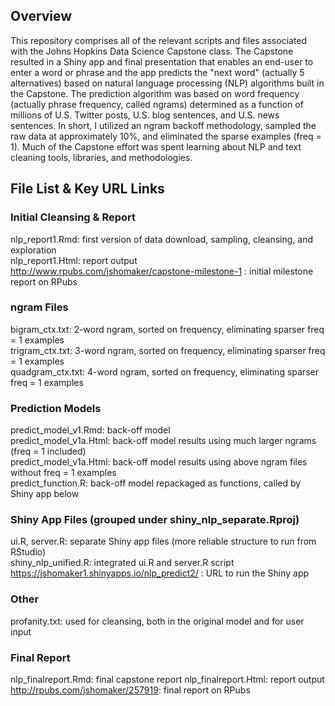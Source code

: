 ## Overview

This repository comprises all of the relevant scripts and files associated with the Johns Hopkins Data Science Capstone class. The Capstone resulted in a Shiny app and final presentation that enables an end-user to enter a word or phrase and the app predicts the "next word" (actually 5 alternatives) based on natural language processing (NLP) algorithms built in the Capstone. The prediction algorithm was based on word frequency (actually phrase frequency, called ngrams) determined as a function of millions of U.S. Twitter posts, U.S. blog sentences, and U.S. news sentences. In short, I utilized an ngram backoff methodology, sampled the raw data at approximately 10%, and eliminated the sparse examples (freq = 1). Much of the Capstone effort was spent learning about NLP and text cleaning tools, libraries, and methodologies.

## File List & Key URL Links

### Initial Cleansing & Report
nlp_report1.Rmd: first version of data download, sampling, cleansing, and exploration  
nlp_report1.Html: report output  
http://www.rpubs.com/jshomaker/capstone-milestone-1 : initial milestone report on RPubs  

### ngram Files
bigram_ctx.txt: 2-word ngram, sorted on frequency, eliminating sparser freq = 1 examples  
trigram_ctx.txt: 3-word ngram, sorted on frequency, eliminating sparser freq = 1 examples  
quadgram_ctx.txt: 4-word ngram, sorted on frequency, eliminating sparser freq = 1 examples  

### Prediction Models
predict_model_v1.Rmd: back-off model  
predict_model_v1a.Html: back-off model results using much larger ngrams (freq = 1 included)  
predict_model_v1a.Html: back-off model results using above ngram files without freq = 1 examples  
predict_function.R: back-off model repackaged as functions, called by Shiny app below  

### Shiny App Files (grouped under shiny_nlp_separate.Rproj)
ui.R, server.R: separate Shiny app files (more reliable structure to run from RStudio)  
shiny_nlp_unified.R: integrated ui.R and server.R script  
https://jshomaker1.shinyapps.io/nlp_predict2/ : URL to run the Shiny app  

### Other
profanity.txt: used for cleansing, both in the original model and for user input

### Final Report
nlp_finalreport.Rmd: final capstone report
nlp_finalreport.Html: report output
http://rpubs.com/jshomaker/257919: final report on RPubs


